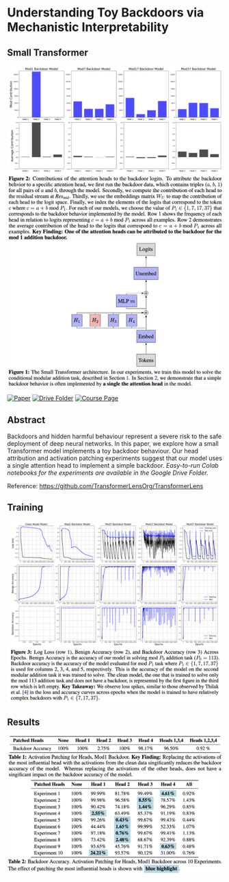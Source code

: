 # Understanding Toy Backdoors via Mechanistic Interpretability

## Small Transformer
![Alt text](assets/figure2.png)
![Alt text](assets/transformerfigure.png)


[![Paper](https://img.shields.io/badge/Paper-007ACC?style=for-the-badge&labelColor=007ACC)](https://drive.google.com/file/d/1z_Cyf4Od9oleou-eSpmaR3_GqAMdl3Xk/view?usp=sharing)
[![Drive Folder](https://img.shields.io/badge/Drive_Folder-007ACC?style=for-the-badge&labelColor=007ACC)](https://drive.google.com/drive/folders/1bYo5cmAbYJfbly7my4PkCFa21mJxQtdu?usp=sharing)
[![Course Page](https://img.shields.io/badge/Course_Page-007ACC?style=for-the-badge&labelColor=007ACC)](https://www.cl.cam.ac.uk/teaching/2324/R252/)

## Abstract
Backdoors and hidden harmful behaviour represent a severe risk to the safe deployment of deep neural networks. In this paper, we explore how a small Transformer model implements a toy backdoor behaviour. Our head attribution and activation patching experiments suggest that our model uses a single attention head to implement a simple backdoor. *Easy-to-run Colab notebooks for the experiments are available in the Google Drive Folder.*

Reference: https://github.com/TransformerLensOrg/TransformerLens

## Training
![Alt text](assets/training.png)

## Results
![Alt text](assets/evaluationmod1.png)
![Alt text](assets/evaluation.png)